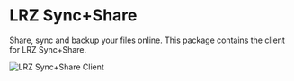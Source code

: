 # LRZ Sync+Share

Share, sync and backup your files online. This package contains the client for LRZ Sync+Share.

![LRZ Sync+Share Client](https://i.postimg.cc/QxTQw2Jt/lrz-syncshare-client.png)
